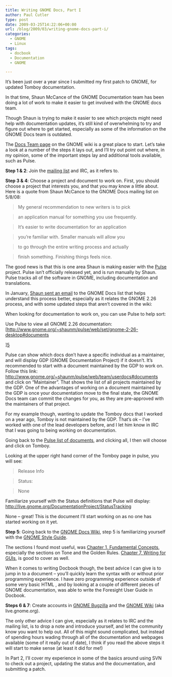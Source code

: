 ```yaml
---
title: Writing GNOME Docs, Part I
author: Paul Cutler
type: post
date: 2009-03-25T14:22:06+00:00
url: /blog/2009/03/writing-gnome-docs-part-i/
categories:
  - GNOME
  - Linux
tags:
  - docbook
  - Documentation
  - GNOME

---
```

It&#8217;s been just over a year since I submitted my first patch to GNOME, for updated Tomboy documentation.

In that time, Shaun McCance of the GNOME Documentation team has been doing a lot of work to make it easier to get involved with the GNOME docs team.

Though Shaun is trying to make it easier to see which projects might need help with documentation updates, it&#8217;s still kind of overwhelming to try and figure out where to get started, especially as some of the information on the GNOME Docs team is outdated.

The [Docs Team page][1] on the GNOME wiki is a great place to start. Let&#8217;s take a look at a number of the steps it lays out, and I&#8217;ll try out point out where, in my opinion, some of the important steps lay and additional tools available, such as Pulse.

**Step 1 & 2**: Join the [mailing list][2] and IRC, as it refers to.

**Step 3 & 4**: Choose a project and document to work on. First, you should choose a project that interests you, and that you may know a little about. Here is a quote from Shaun McCance to the GNOME Docs mailing list on 5/8/08:

> My general recommendation to new writers is to pick
  
> an application manual for something you use frequently.
  
> It&#8217;s easier to write documentation for an application
  
> you&#8217;re familiar with. Smaller manuals will allow you
  
> to go through the entire writing process and actually
  
> finish something. Finishing things feels nice.

The good news is that this is one area Shaun is making easier with the [Pulse][3] project. Pulse isn&#8217;t officially released yet, and is run manually by Shaun. Pulse tracks all of the software in GNOME, including documentation and translations.

In January, [Shaun sent an email][4] to the GNOME Docs list that helps understand this process better, especially as it relates the GNOME 2.26 process, and with some updated steps that aren&#8217;t covered in the wiki:

When looking for documentation to work on, you can use Pulse to help sort:

Use Pulse to view all GNOME 2.26 documentation: [http://www.gnome.org/~shaunm/pulse/web/set/gnome-2-26-desktop#documents
  
][5] 
  
Pulse can show which docs don&#8217;t have a specific individual as a maintainer, and will display GDP (GNOME Documentation Project) if it doesn&#8217;t. It&#8217;s recommended to start with a document maintained by the GDP to work on. Follow this link: <http://www.gnome.org/~shaunm/pulse/web/team/userdocs#documents> and click on &#8220;Maintainer&#8221;. That shows the list of all projects maintained by the GDP. One of the advantages of working on a document maintained by the GDP is once your documentation move to the final state, the GNOME Docs team can commit the changes for you, as they are pre-approved with the maintainers of that project.

For my example though, wanting to update the Tomboy docs that I worked on a year ago, Tomboy is not maintained by the GDP. That&#8217;s ok &#8211; I&#8217;ve worked with one of the lead developers before, and I let him know in IRC that I was going to being working on documentation.

Going back to the [Pulse list of documents][5], and clicking all, I then will choose and click on Tomboy.

Looking at the upper right hand corner of the Tomboy page in pulse, you will see:

> Release Info
  
> Status:
  
> None

Familiarize yourself with the Status definitions that Pulse will display: <http://live.gnome.org/DocumentationProject/StatusTracking>

None &#8211; great! This is the document I&#8217;ll start working on as no one has started working on it yet.

**Step 5**: Going back to the [GNOME Docs Wiki][1], step 5 is familiarizing yourself with the [GNOME Style Guide][6].

The sections I found most useful, was [Chapter 1, Fundamental Concepts][7], especially the sections on Tone and the Golden Rules. [Chapter 7, Writing for GUIs][8], is good to cover as well.

When it comes to writing Docbook though, the best advice I can give is to jump in to a document &#8211; you&#8217;ll quickly learn the syntax with or without prior programming experience. I have zero programming experience outside of some very basic HTML , and by looking at a couple of different pieces of GNOME documentation, was able to write the Foresight User Guide in Docbook.

**Steps 6 & 7**: Create accounts in [GNOME Bugzilla][9] and the [GNOME Wiki][10] (aka live.gnome.org).

The only other advice I can give, especially as it relates to IRC and the mailing list, is to drop a note and introduce yourself, and let the community know you want to help out. All of this might sound complicated, but instead of spending hours wading through all of the documentation and webpages available (some of it really out of date), I think if you read the above steps it will start to make sense (at least it did for me!)

In Part 2, I&#8217;ll cover my experience in some of the basics around using SVN to check out a project, updating the status and the documentation, and submitting a patch.

 [1]: http://live.gnome.org/DocumentationProject/Join
 [2]: http://mail.gnome.org/mailman/listinfo/gnome-doc-list
 [3]: http://www.gnome.org/~shaunm/pulse/web/
 [4]: http://mail.gnome.org/archives/gnome-doc-list/2009-January/msg00028.html
 [5]: http://www.gnome.org/~shaunm/pulse/web/set/gnome-2-26-desktop#documents
 [6]: http://library.gnome.org/devel/gdp-style-guide/2.26/
 [7]: http://library.gnome.org/devel/gdp-style-guide/2.26/fundamentals.html.en
 [8]: http://library.gnome.org/devel/gdp-style-guide/stable/gui-1.html.en
 [9]: http://bugzilla.gnome.org/
 [10]: http://live.gnome.org/action/login/DocumentationProject/Join?action=login